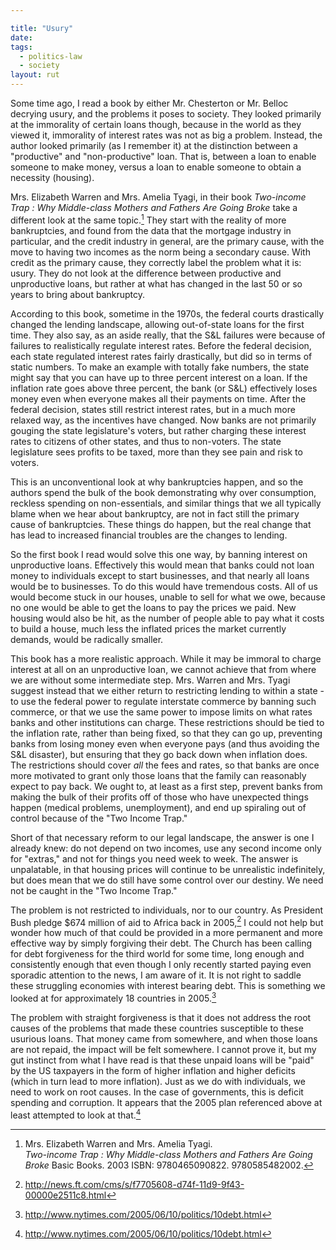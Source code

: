 ```yaml
---

title: "Usury"
date: 
tags:
  - politics-law 
  - society 
layout: rut
---
```



Some time ago, I read a book by either Mr. Chesterton or Mr. Belloc decrying
usury, and the problems it poses to society.  They looked primarily at the
immorality of certain loans though, because in the world as they viewed it,
immorality of interest rates was not as big a problem.  Instead, the author
looked primarily (as I remember it) at the distinction between a "productive"
and "non-productive" loan.  That is, between a loan to enable someone to make
money, versus a loan to enable someone to obtain a necessity (housing).

Mrs. Elizabeth Warren and Mrs. Amelia Tyagi, in their book _Two-income Trap :
Why Middle-class Mothers and Fathers Are Going Broke_ take a different look at
the same topic.[^20130102-1] They start with the reality of more bankruptcies,
and found from the data that the mortgage industry in particular, and the
credit industry in general, are the primary cause, with the move to having two
incomes as the norm being a secondary cause.  With credit as the primary cause,
they correctly label the problem what it is: usury.  They do not look at the
difference between productive and unproductive loans, but rather at what has
changed in the last 50 or so years to bring about bankruptcy.

[^20130102-1]: Mrs. Elizabeth Warren and Mrs. Amelia Tyagi.  
    _Two-income Trap : Why Middle-class Mothers and Fathers Are Going Broke_ 
    Basic Books. 2003 ISBN: 9780465090822. 9780585482002.

According to this book, sometime in the 1970s, the federal courts drastically
changed the lending landscape, allowing out-of-state loans for the first
time.  They also say, as an aside really, that the S&L failures were
because of failures to realistically regulate interest rates.  Before the
federal decision, each state regulated interest rates fairly drastically,
but did so in terms of static numbers.  To make an example with totally fake
numbers, the state might say that you can have up to three percent interest
on a loan.  If the inflation rate goes above three percent, the bank (or S&L)
effectively loses money even when everyone makes all their payments on time.
After the federal decision, states still restrict interest rates, but in a
much more relaxed way, as the incentives have changed.  Now banks are not
primarily gouging the state legislature's voters, but rather charging these
interest rates to citizens of other states, and thus to non-voters.  The state
legislature sees profits to be taxed, more than they see pain and risk to
voters.

This is an unconventional look at why bankruptcies happen, and so the authors
spend the bulk of the book demonstrating why over consumption, reckless
spending on non-essentials, and similar things that we all typically blame
when we hear about bankruptcy, are not in fact still the primary cause of
bankruptcies.  These things do happen, but the real change that has lead to
increased financial troubles are the changes to lending.

So the first book I read would solve this one way, by banning interest on
unproductive loans.  Effectively this would mean that banks could not loan
money to individuals except to start businesses, and that nearly all loans
would be to businesses.  To do this would have tremendous costs.  All of us
would become stuck in our houses, unable to sell for what we owe, because no
one would be able to get the loans to pay the prices we paid.  New housing
would also be hit, as the number of people able to pay what it costs to build
a house, much less the inflated prices the market currently demands, would be
radically smaller.

This book has a more realistic approach.  While it may be immoral to charge
interest at all on an unproductive loan, we cannot achieve that from where
we are without some intermediate step.  Mrs. Warren and Mrs. Tyagi suggest
instead that we either return to restricting lending to within a state - to use
the federal power to regulate interstate commerce by banning such commerce,
or that we use the same power to impose limits on what rates banks and other
institutions can charge.  These restrictions should be tied to the inflation
rate, rather than being fixed, so that they can go up, preventing banks from
losing money even when everyone pays (and thus avoiding the S&L disaster),
but ensuring that they go back down when inflation does.  The restrictions
should cover *all* the fees and rates, so that banks are once more motivated
to grant only those loans that the family can reasonably expect to pay back.
We ought to, at least as a first step, prevent banks from making the bulk of
their profits off of those who have unexpected things happen (medical problems,
unemployment), and end up spiraling out of control because of the "Two Income
Trap."

Short of that necessary reform to our legal landscape, the answer is one I
already knew: do not depend on two incomes, use any second income only for
"extras," and not for things you need week to week.  The answer is unpalatable,
in that housing prices will continue to be unrealistic indefinitely, but does
mean that we do still have some control over our destiny.  We need not be
caught in the "Two Income Trap."

The problem is not restricted to individuals, nor to our country. As President
Bush pledge $674 million of aid to Africa back in 2005,[^20050607-1] I
could not help but wonder how much of that could be provided in a more
permanent and more effective way by simply forgiving their debt.
The Church has been calling for debt forgiveness for the third
world for some time, long enough and consistently enough that even
though I only recently started paying even sporadic attention to the
news, I am aware of it.  It is not right to saddle these struggling
economies with interest bearing debt.  This is something we looked at for
approximately 18 countries in 2005.[^20050610-1] 

The problem with straight forgiveness is that it does not address the root
causes of the problems that made these countries susceptible to these usurious
loans.  That money came from somewhere, and when those loans are not repaid, the
impact will be felt somewhere.  I cannot prove it, but my gut instinct from what
I have read is that these unpaid loans will be "paid" by the US taxpayers in the
form of higher inflation and higher deficits (which in turn lead to more
inflation).  Just as we do with individuals, we need to work on root causes.  In
the case of governments, this is deficit spending and corruption.  It appears
that the 2005 plan referenced above at least attempted to look at
that.[^20050610-2]

[^20050610-1]: <http://www.nytimes.com/2005/06/10/politics/10debt.html>

[^20050610-2]: <http://www.nytimes.com/2005/06/10/politics/10debt.html>

[^20050607-1]: <http://news.ft.com/cms/s/f7705608-d74f-11d9-9f43-00000e2511c8.html>

